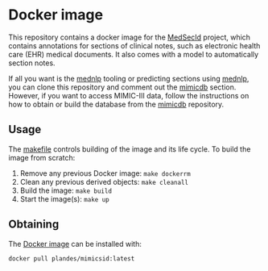 # Docker image

This repository contains a docker image for the [MedSecId] project, which
contains annotations for sections of clinical notes, such as electronic health
care (EHR) medical documents.  It also comes with a model to automatically
section notes.

If all you want is the [mednlp] tooling or predicting sections using [mednlp],
you can clone this repository and comment out the [mimicdb] section.  However,
if you want to access MIMIC-III data, follow the instructions on how to obtain
or build the database from the [mimicdb] repository.


## Usage

The [makefile](makefile) controls building of the image and its life cycle.  To
build the image from scratch:

1. Remove any previous Docker image: `make dockerrm`
1. Clean any previous derived objects: `make cleanall`
1. Build the image: `make build`
1. Start the image(s): `make up`


## Obtaining

The [Docker image](https://hub.docker.com/repository/docker/plandes/mimicsid)
can be installed with:
```bash
docker pull plandes/mimicsid:latest
```



<!-- links -->
[mimicdb]: https://github.com/plandes/mimicdb
[mednlp]: https://github.com/plandes/mednlp
[mimic]: https://github.com/plandes/mimic
[MedSecId]: https://github.com/plandes/mimicsid
